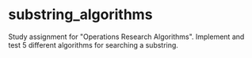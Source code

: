 # substring_algorithms
Study assignment for "Operations Research Algorithms". Implement and test 5 different algorithms for searching a substring.
